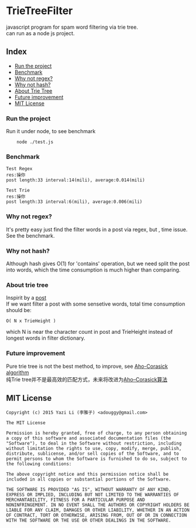 TrieTreeFilter
===================
javascript program for spam word filtering via trie tree.  
can run as a node js project.

## Index

- [Run the project](#run-the-project)
- [Benchmark](#benchmark)
- [Why not regex?](#why-not-regex)
- [Why not hash?](#why-not-hash)
- [About Trie Tree](#about-trie-tree)
- [Future improvement](#future-improvement)
- [MIT License](#mit-license)

### Run the project
Run it under node, to see benchmark
```shell  
	node ./test.js
```

### Benchmark
```
Test Regex
res:操你
post length:33 interval:14(mili), average:0.014(mili)

Test Trie
res:操你
post length:33 interval:6(mili), average:0.006(mili)
```

### Why not regex?
It's pretty easy just find the filter words in a post via regex, but , time issue.  
See the benchmark.

### Why not hash?
Although hash gives O(1) for 'contains' operation, but we need split the post into words, which the time consumption is much higher than comparing.

### About trie tree
Inspirit by a [post](http://notdennisbyrne.blogspot.com/2008/12/javascript-trie-implementation.html)  
If we want filter a post with some sensetive words, total time consumption should be:  
```
O( N x TrieHeight )
```
which N is near the character count in post and TrieHeight instead of longest words in filter dictionary.  

### Future improvement
Pure trie tree is not the best method, to improve, see [Aho-Corasick algorithm](https://en.wikipedia.org/wiki/Aho%E2%80%93Corasick_algorithm)  
纯Trie tree并不是最高效的匹配方式，未来将改进为[Aho–Corasick算法](https://en.wikipedia.org/wiki/Aho%E2%80%93Corasick_algorithm)


## MIT License

```
Copyright (c) 2015 Yazi Li (李雅子) <adouggy@gmail.com>

The MIT License

Permission is hereby granted, free of charge, to any person obtaining
a copy of this software and associated documentation files (the
"Software"), to deal in the Software without restriction, including
without limitation the rights to use, copy, modify, merge, publish,
distribute, sublicense, and/or sell copies of the Software, and to
permit persons to whom the Software is furnished to do so, subject to
the following conditions:

The above copyright notice and this permission notice shall be
included in all copies or substantial portions of the Software.

THE SOFTWARE IS PROVIDED "AS IS", WITHOUT WARRANTY OF ANY KIND,
EXPRESS OR IMPLIED, INCLUDING BUT NOT LIMITED TO THE WARRANTIES OF
MERCHANTABILITY, FITNESS FOR A PARTICULAR PURPOSE AND
NONINFRINGEMENT. IN NO EVENT SHALL THE AUTHORS OR COPYRIGHT HOLDERS BE
LIABLE FOR ANY CLAIM, DAMAGES OR OTHER LIABILITY, WHETHER IN AN ACTION
OF CONTRACT, TORT OR OTHERWISE, ARISING FROM, OUT OF OR IN CONNECTION
WITH THE SOFTWARE OR THE USE OR OTHER DEALINGS IN THE SOFTWARE.
```